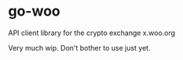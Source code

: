 # go-woo

API client library for the crypto exchange x.woo.org

Very much wip. Don't bother to use just yet.
